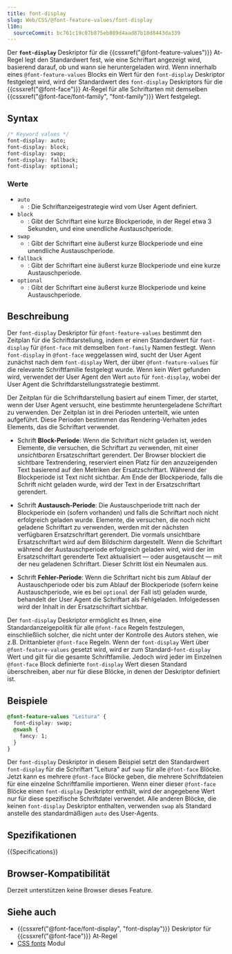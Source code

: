 ```yaml
---
title: font-display
slug: Web/CSS/@font-feature-values/font-display
l10n:
  sourceCommit: bc761c19c07b875eb889d4aad87b18d8443da339
---
```


Der **`font-display`** Deskriptor für die {{cssxref("@font-feature-values")}} At-Regel legt den Standardwert fest, wie eine Schriftart angezeigt wird, basierend darauf, ob und wann sie heruntergeladen wird. Wenn innerhalb eines `@font-feature-values` Blocks ein Wert für den `font-display` Deskriptor festgelegt wird, wird der Standardwert des `font-display` Deskriptors für die {{cssxref("@font-face")}} At-Regel für alle Schriftarten mit demselben {{cssxref("@font-face/font-family", "font-family")}} Wert festgelegt.

## Syntax

```css
/* Keyword values */
font-display: auto;
font-display: block;
font-display: swap;
font-display: fallback;
font-display: optional;
```

### Werte

- `auto`
  - : Die Schriftanzeigestrategie wird vom User Agent definiert.
- `block`
  - : Gibt der Schriftart eine kurze Blockperiode, in der Regel etwa 3 Sekunden, und eine unendliche Austauschperiode.
- `swap`
  - : Gibt der Schriftart eine äußerst kurze Blockperiode und eine unendliche Austauschperiode.
- `fallback`
  - : Gibt der Schriftart eine äußerst kurze Blockperiode und eine kurze Austauschperiode.
- `optional`
  - : Gibt der Schriftart eine äußerst kurze Blockperiode und keine Austauschperiode.

## Beschreibung

Der `font-display` Deskriptor für `@font-feature-values` bestimmt den Zeitplan für die Schriftdarstellung, indem er einen Standardwert für `font-display` für `@font-face` mit demselben `font-family` Namen festlegt. Wenn `font-display` in `@font-face` weggelassen wird, sucht der User Agent zunächst nach dem `font-display` Wert, der über `@font-feature-values` für die relevante Schriftfamilie festgelegt wurde. Wenn kein Wert gefunden wird, verwendet der User Agent den Wert `auto` für `font-display`, wobei der User Agent die Schriftdarstellungsstrategie bestimmt.

Der Zeitplan für die Schriftdarstellung basiert auf einem Timer, der startet, wenn der User Agent versucht, eine bestimmte heruntergeladene Schriftart zu verwenden. Der Zeitplan ist in drei Perioden unterteilt, wie unten aufgeführt. Diese Perioden bestimmen das Rendering-Verhalten jedes Elements, das die Schriftart verwendet.

- Schrift **Block-Periode**: Wenn die Schriftart nicht geladen ist, werden Elemente, die versuchen, die Schriftart zu verwenden, mit einer _unsichtbaren_ Ersatzschriftart gerendert. Der Browser blockiert die sichtbare Textrendering, reserviert einen Platz für den anzuzeigenden Text basierend auf den Metriken der Ersatzschriftart. Während der Blockperiode ist Text nicht sichtbar. Am Ende der Blockperiode, falls die Schrift nicht geladen wurde, wird der Text in der Ersatzschriftart gerendert.

- Schrift **Austausch-Periode**: Die Austauschperiode tritt nach der Blockperiode ein (sofern vorhanden) und falls die Schriftart noch nicht erfolgreich geladen wurde. Elemente, die versuchen, die noch nicht geladene Schriftart zu verwenden, werden mit der nächsten verfügbaren Ersatzschriftart gerendert. Die vormals unsichtbare Ersatzschriftart wird auf dem Bildschirm dargestellt. Wenn die Schriftart während der Austauschperiode erfolgreich geladen wird, wird der im Ersatzschriftart gerenderte Text aktualisiert — oder ausgetauscht — mit der neu geladenen Schriftart. Dieser Schritt löst ein Neumalen aus.

- Schrift **Fehler-Periode**: Wenn die Schriftart nicht bis zum Ablauf der Austauschperiode oder bis zum Ablauf der Blockperiode (sofern keine Austauschperiode, wie es bei `optional` der Fall ist) geladen wurde, behandelt der User Agent die Schriftart als Fehlgeladen. Infolgedessen wird der Inhalt in der Ersatzschriftart sichtbar.

Der `font-display` Deskriptor ermöglicht es Ihnen, eine Standardanzeigepolitik für alle `@font-face` Regeln festzulegen, einschließlich solcher, die nicht unter der Kontrolle des Autors stehen, wie z.B. Drittanbieter `@font-face` Regeln. Wenn der `font-display` Wert über `@font-feature-values` gesetzt wird, wird er zum Standard-`font-display` Wert und gilt für die gesamte Schriftfamilie. Jedoch wird jeder im Einzelnen `@font-face` Block definierte `font-display` Wert diesen Standard überschreiben, aber nur für diese Blöcke, in denen der Deskriptor definiert ist.

## Beispiele

```css
@font-feature-values "Leitura" {
  font-display: swap;
  @swash {
    fancy: 1;
  }
}
```

Der `font-display` Deskriptor in diesem Beispiel setzt den Standardwert `font-display` für die Schriftart "Leitura" auf `swap` für alle `@font-face` Blöcke. Jetzt kann es mehrere `@font-face` Blöcke geben, die mehrere Schriftdateien für eine einzelne Schriftfamilie importieren. Wenn einer dieser `@font-face` Blöcke einen `font-display` Deskriptor enthält, wird der angegebene Wert nur für diese spezifische Schriftdatei verwendet. Alle anderen Blöcke, die keinen `font-display` Deskriptor enthalten, verwenden `swap` als Standard anstelle des standardmäßigen `auto` des User-Agents.

## Spezifikationen

{{Specifications}}

## Browser-Kompatibilität

Derzeit unterstützen keine Browser dieses Feature.

## Siehe auch

- {{cssxref("@font-face/font-display", "font-display")}} Deskriptor für {{cssxref("@font-face")}} At-Regel
- [CSS fonts](/de/docs/Web/CSS/CSS_fonts) Modul
